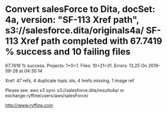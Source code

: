 # Convert salesForce to Dita, docSet: 4a, version: "SF-113 Xref path", s3://salesforce.dita/originals4a/ SF-113 Xref path completed with 67.7419 % success and 10 failing files

67.7419 % success. Projects: 1+0=1.  Files: 10+21=31. Errors: 13,25  On 2019-09-28 at 04:30:14

Xref: 47 refs, 4 duplicate topic ids, 4 hrefs missing, 1 image ref

Please see: aws s3 sync s3://salesforce.dita/results4a/ or exchange.ryffine/users/aws/salesForce/

http://www.ryffine.com
